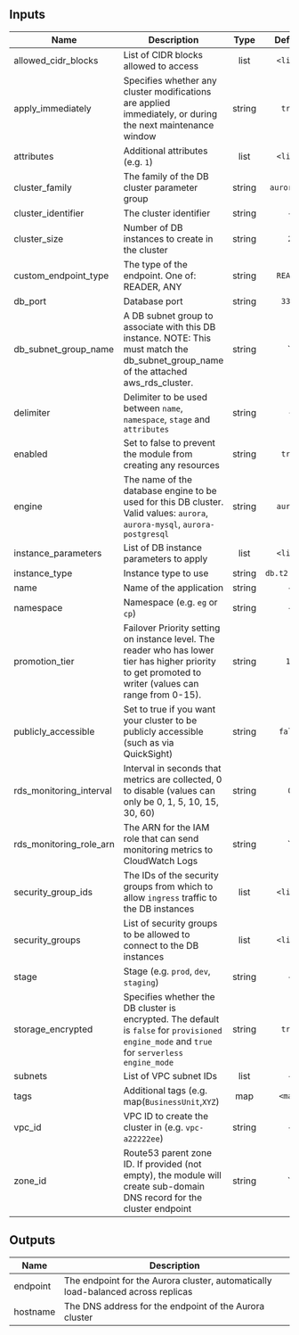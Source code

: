 ## Inputs

| Name | Description | Type | Default | Required |
|------|-------------|:----:|:-----:|:-----:|
| allowed_cidr_blocks | List of CIDR blocks allowed to access | list | `<list>` | no |
| apply_immediately | Specifies whether any cluster modifications are applied immediately, or during the next maintenance window | string | `true` | no |
| attributes | Additional attributes (e.g. `1`) | list | `<list>` | no |
| cluster_family | The family of the DB cluster parameter group | string | `aurora5.6` | no |
| cluster_identifier | The cluster identifier | string | - | yes |
| cluster_size | Number of DB instances to create in the cluster | string | `2` | no |
| custom_endpoint_type | The type of the endpoint. One of: READER, ANY | string | `READER` | no |
| db_port | Database port | string | `3306` | no |
| db_subnet_group_name | A DB subnet group to associate with this DB instance. NOTE: This must match the db_subnet_group_name of the attached aws_rds_cluster. | string | `` | no |
| delimiter | Delimiter to be used between `name`, `namespace`, `stage` and `attributes` | string | `-` | no |
| enabled | Set to false to prevent the module from creating any resources | string | `true` | no |
| engine | The name of the database engine to be used for this DB cluster. Valid values: `aurora`, `aurora-mysql`, `aurora-postgresql` | string | `aurora` | no |
| instance_parameters | List of DB instance parameters to apply | list | `<list>` | no |
| instance_type | Instance type to use | string | `db.t2.small` | no |
| name | Name of the application | string | - | yes |
| namespace | Namespace (e.g. `eg` or `cp`) | string | - | yes |
| promotion_tier | Failover Priority setting on instance level. The reader who has lower tier has higher priority to get promoted to writer (values can range from 0-15). | string | `15` | no |
| publicly_accessible | Set to true if you want your cluster to be publicly accessible (such as via QuickSight) | string | `false` | no |
| rds_monitoring_interval | Interval in seconds that metrics are collected, 0 to disable (values can only be 0, 1, 5, 10, 15, 30, 60) | string | `0` | no |
| rds_monitoring_role_arn | The ARN for the IAM role that can send monitoring metrics to CloudWatch Logs | string | `` | no |
| security_group_ids | The IDs of the security groups from which to allow `ingress` traffic to the DB instances | list | `<list>` | no |
| security_groups | List of security groups to be allowed to connect to the DB instances | list | `<list>` | no |
| stage | Stage (e.g. `prod`, `dev`, `staging`) | string | - | yes |
| storage_encrypted | Specifies whether the DB cluster is encrypted. The default is `false` for `provisioned` `engine_mode` and `true` for `serverless` `engine_mode` | string | `true` | no |
| subnets | List of VPC subnet IDs | list | - | yes |
| tags | Additional tags (e.g. map(`BusinessUnit`,`XYZ`) | map | `<map>` | no |
| vpc_id | VPC ID to create the cluster in (e.g. `vpc-a22222ee`) | string | - | yes |
| zone_id | Route53 parent zone ID. If provided (not empty), the module will create sub-domain DNS record for the cluster endpoint | string | `` | no |

## Outputs

| Name | Description |
|------|-------------|
| endpoint | The endpoint for the Aurora cluster, automatically load-balanced across replicas |
| hostname | The DNS address for the endpoint of the Aurora cluster |

